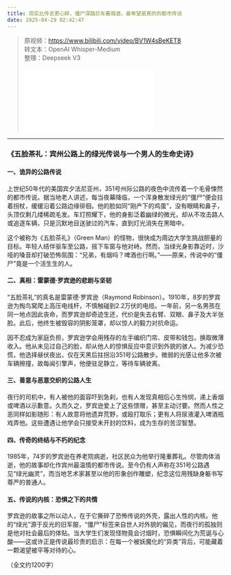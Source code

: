 ```yaml
---
title: 现实比传言更心碎，僵尸深路拦车要烟酒，最希望是真的的都市传说
date: 2025-04-29 02:42:47
---
```


> 原视频：https://www.bilibili.com/video/BV1W4sBeKET8<br>转文本：OpenAI Whisper-Medium<br>整理：Deepseek V3
>
> <iframe src="//player.bilibili.com/player.html?bvid=BV1W4sBeKET8&autoplay=0" scrolling="no" border="0" frameborder="no" framespacing="0" allowfullscreen="true"></iframe>

---

### 《五脸茶礼：宾州公路上的绿光传说与一个男人的生命史诗》  

#### **一、诡异的公路传说**  
上世纪50年代的美国宾夕法尼亚州，351号州际公路的夜色中流传着一个毛骨悚然的都市传说。据当地老人讲述，每当夜幕降临，一个浑身散发绿光的“僵尸”便会拄着拐杖，缓缓沿着公路边缘徘徊。他的脸如同“刚产下的鸡蛋”，没有眼睛和鼻子，头顶仅剩几缕稀疏毛发。车灯照耀下，他的身影泛着幽绿的微光，却从不攻击路人或追逐车辆，只是沉默地目送驶过的汽车，直到灯光消失在黑暗中。  

这个被称为《五脸茶礼》（Green Man）的怪物，很快成为周边大学生挑战胆量的目标。年轻人结伴驱车至公路，摇下车窗与他对峙。然而，当绿光身影靠近时，沙哑的嗓音却打破恐怖氛围：“兄弟，有烟吗？啤酒也行啊。”——原来，传说中的“僵尸”竟是一个活生生的人。  

#### **二、真相：雷蒙德·罗宾逊的悲剧与坚韧**  
“五脸茶礼”的真名是雷蒙德·罗宾逊（Raymond Robinson）。1910年，8岁的罗宾逊为掏鸟窝爬上高压电线杆，不慎触碰到2.2万伏的电缆。一年前，另一名男孩在同一地点因此丧命，而罗宾逊却奇迹生还，代价是失去右臂、双眼、鼻子及大半张脸。此后，他终生被毁容的阴影笼罩，却以惊人的毅力对抗命运。  

因不忍成为家庭负担，罗宾逊学会用残存的左手编织门帘、皮带和钱包，换取微薄收入。他从未见过自己的脸，却从他人的惊惧反应中意识到外貌的骇人。为减少恐慌，他选择昼伏夜出，仅在天黑后拄拐沿351号公路散步。微弱的光感让他多次被车辆擦撞，故每闻引擎声，他便驻足静立，等待车辆驶离。  

#### **三、善意与恶意交织的公路人生**  
夜行的司机中，有人被他的面容吓到急刹，也有人发现真相后心生怜悯，递上香烟或啤酒以示歉意。久而久之，罗宾逊爱上了这些馈赠，甚至主动讨要。然而人性之恶同样如影随形：有人故意将他遗弃荒野，或殴打取乐；更有人将尿液灌入啤酒瓶戏弄他。这些遭遇让他学会只接受未开封的饮料，成为生存的苦涩智慧。  

#### **四、传奇的终结与不朽的纪念**  
1985年，74岁的罗宾逊在养老院病逝，社区民众为他举行隆重葬礼。尽管肉体消逝，他的故事却化作宾州最温情的都市传说。至今仍有人声称在351号公路遇见“绿光幽灵”，而当地艺术家甚至以他的形象创作雕塑，纪念这位用残缺身躯书写尊严的普通人。  

#### **五、传说的内核：恐惧之下的共情**  
罗宾逊的故事之所以动人，在于它撕碎了恐怖传说的外壳，露出人性的内核。他的“绿光”源于反光的旧军服，“僵尸”标签来自世人对外貌的偏见，而夜行的孤独则是他对社会最后的体贴。当大学生们发现怪物竟会讨烟时，恐惧瞬间化为荒诞与心酸——这或许正是传说最珍贵的启示：在每一个被妖魔化的“异类”背后，可能藏着一颗渴望被平等对待的心。  

（全文约1200字）